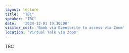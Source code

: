 ```yaml
---
layout: lecture
title:  "TBC"
speaker: "TBC"
date:   '2024-12-01 19:30:00'
visitor_cost: 'Book via Eventbrite to access via Zoom'
location: 'Virtual Talk via Zoom'
---
```

TBC